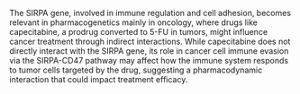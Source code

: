 The SIRPA gene, involved in immune regulation and cell adhesion, becomes relevant in pharmacogenetics mainly in oncology, where drugs like capecitabine, a prodrug converted to 5-FU in tumors, might influence cancer treatment through indirect interactions. While capecitabine does not directly interact with the SIRPA gene, its role in cancer cell immune evasion via the SIRPA-CD47 pathway may affect how the immune system responds to tumor cells targeted by the drug, suggesting a pharmacodynamic interaction that could impact treatment efficacy.